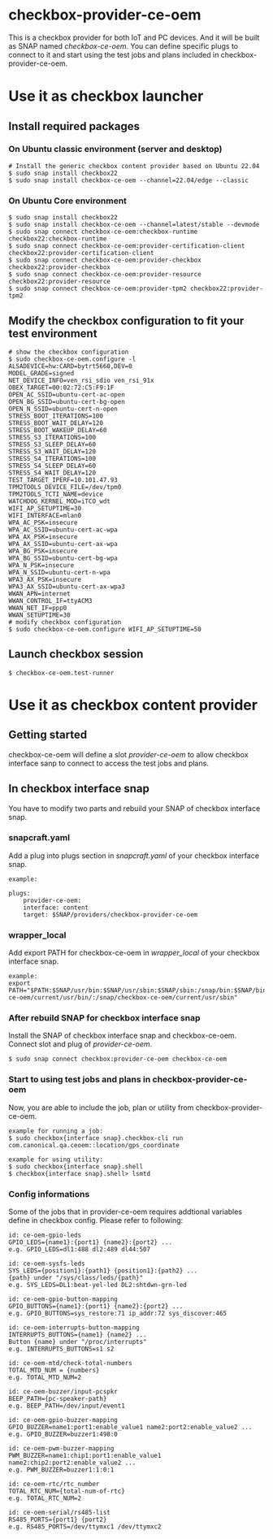 # checkbox-provider-ce-oem
This is a checkbox provider for both IoT and PC devices. And it will be built as SNAP named *checkbox-ce-oem*.
You can define specific plugs to connect to it and start using the test jobs and plans included in checkbox-provider-ce-oem.

# Use it as checkbox launcher
## Install required packages

### On Ubuntu classic environment (server and desktop)
```
# Install the generic checkbox content provider based on Ubuntu 22.04
$ sudo snap install checkbox22
$ sudo snap install checkbox-ce-oem --channel=22.04/edge --classic
```

### On Ubuntu Core environment
```
$ sudo snap install checkbox22
$ sudo snap install checkbox-ce-oem --channel=latest/stable --devmode
$ sudo snap connect checkbox-ce-oem:checkbox-runtime checkbox22:checkbox-runtime
$ sudo snap connect checkbox-ce-oem:provider-certification-client checkbox22:provider-certification-client
$ sudo snap connect checkbox-ce-oem:provider-checkbox checkbox22:provider-checkbox
$ sudo snap connect checkbox-ce-oem:provider-resource checkbox22:provider-resource
$ sudo snap connect checkbox-ce-oem:provider-tpm2 checkbox22:provider-tpm2
```

## Modify the checkbox configuration to fit your test environment
```
# show the checkbox configuration
$ sudo checkbox-ce-oem.configure -l
ALSADEVICE=hw:CARD=bytrt5660,DEV=0
MODEL_GRADE=signed
NET_DEVICE_INFO=ven_rsi_sdio ven_rsi_91x
OBEX_TARGET=00:02:72:C5:F9:1F
OPEN_AC_SSID=ubuntu-cert-ac-open
OPEN_BG_SSID=ubuntu-cert-bg-open
OPEN_N_SSID=ubuntu-cert-n-open
STRESS_BOOT_ITERATIONS=100
STRESS_BOOT_WAIT_DELAY=120
STRESS_BOOT_WAKEUP_DELAY=60
STRESS_S3_ITERATIONS=100
STRESS_S3_SLEEP_DELAY=60
STRESS_S3_WAIT_DELAY=120
STRESS_S4_ITERATIONS=100
STRESS_S4_SLEEP_DELAY=60
STRESS_S4_WAIT_DELAY=120
TEST_TARGET_IPERF=10.101.47.93
TPM2TOOLS_DEVICE_FILE=/dev/tpm0
TPM2TOOLS_TCTI_NAME=device
WATCHDOG_KERNEL_MOD=iTCO_wdt
WIFI_AP_SETUPTIME=30
WIFI_INTERFACE=mlan0
WPA_AC_PSK=insecure
WPA_AC_SSID=ubuntu-cert-ac-wpa
WPA_AX_PSK=insecure
WPA_AX_SSID=ubuntu-cert-ax-wpa
WPA_BG_PSK=insecure
WPA_BG_SSID=ubuntu-cert-bg-wpa
WPA_N_PSK=insecure
WPA_N_SSID=ubuntu-cert-n-wpa
WPA3_AX_PSK=insecure
WPA3_AX_SSID=ubuntu-cert-ax-wpa3
WWAN_APN=internet
WWAN_CONTROL_IF=ttyACM3
WWAN_NET_IF=ppp0
WWAN_SETUPTIME=30
# modify checkbox configuration
$ sudo checkbox-ce-oem.configure WIFI_AP_SETUPTIME=50
```

## Launch checkbox session
```
$ checkbox-ce-oem.test-runner
```

# Use it as checkbox content provider
## Getting started
checkbox-ce-oem will define a slot *provider-ce-oem* to allow checkbox interface sanp to connect to access the test jobs and plans.

## In checkbox interface snap
You have to modify two parts and rebuild your SNAP of checkbox interface snap.
### snapcraft.yaml
Add a plug into plugs section in *snapcraft.yaml* of your checkbox interface snap.
```
example:

plugs:
    provider-ce-oem:
    interface: content
    target: $SNAP/providers/checkbox-provider-ce-oem

```
### wrapper_local
Add export PATH for checkbox-ce-oem in *wrapper_local* of your checkbox interface snap.
```
example:
export PATH="$PATH:$SNAP/usr/bin:$SNAP/usr/sbin:$SNAP/sbin:/snap/bin:$SNAP/bin:/snap/checkbox-ce-oem/current/usr/bin/:/snap/checkbox-ce-oem/current/usr/sbin"
```
### After rebuild SNAP for checkbox interface snap
Install the SNAP of checkbox interface snap and checkbox-ce-oem. Connect slot and plug of *provider-ce-oem*.

`$ sudo snap connect checkbox:provider-ce-oem checkbox-ce-oem`

### Start to using test jobs and plans in checkbox-provider-ce-oem
Now, you are able to include the job, plan or utility from checkbox-provider-ce-oem.
```
example for running a job:
$ sudo checkbox{interface snap}.checkbox-cli run com.canonical.qa.ceoem::location/gps_coordinate

example for using utility:
$ sudo checkbox{interface snap}.shell
$ checkbox{interface snap}.shell> lsmtd
```
### Config informations
Some of the jobs that in provider-ce-oem requires addtional variables define in checkbox config. Please refer to following:

```
id: ce-oem-gpio-leds
GPIO_LEDS={name1}:{port1} {name2}:{port2} ...
e.g. GPIO_LEDS=dl1:488 dl2:489 dl44:507

id: ce-oem-sysfs-leds
SYS_LEDS={position1}:{path1} {position1}:{path2} ...
{path} under "/sys/class/leds/{path}"
e.g. SYS_LEDS=DL1:beat-yel-led DL2:shtdwn-grn-led

id: ce-oem-gpio-button-mapping
GPIO_BUTTONS={name1}:{port1} {name2}:{port2} ...
e.g. GPIO_BUTTONS=sys_restore:71 ip_addr:72 sys_discover:465

id: ce-oem-interrupts-button-mapping
INTERRUPTS_BUTTONS={name1} {name2} ...
Button {name} under "/proc/interrupts"
e.g. INTERRUPTS_BUTTONS=s1 s2

id: ce-oem-mtd/check-total-numbers
TOTAL_MTD_NUM = {numbers}
e.g. TOTAL_MTD_NUM=2

id: ce-oem-buzzer/input-pcspkr
BEEP_PATH={pc-speaker-path}
e.g. BEEP_PATH=/dev/input/event1

id: ce-oem-gpio-buzzer-mapping
GPIO_BUZZER=name1:port1:enable_value1 name2:port2:enable_value2 ...
e.g. GPIO_BUZZER=buzzer1:498:0

id: ce-oem-pwm-buzzer-mapping
PWM_BUZZER=name1:chip1:port1:enable_value1 name2:chip2:port2:enable_value2 ...
e.g. PWM_BUZZER=buzzer1:1:0:1

id: ce-oem-rtc/rtc_number
TOTAL_RTC_NUM={total-num-of-rtc}
e.g. TOTAL_RTC_NUM=2

id: ce-oem-serial/rs485-list
RS485_PORTS={port1} {port2}
e.g. RS485_PORTS=/dev/ttymxc1 /dev/ttymxc2
```
